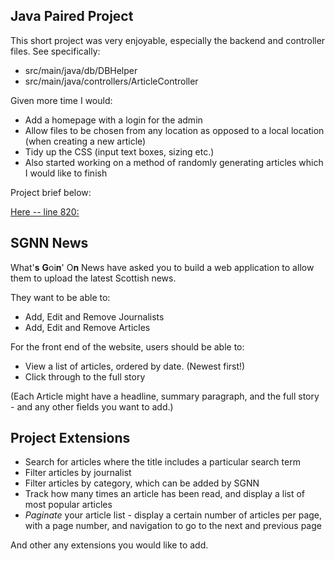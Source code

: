  ## Java Paired Project

This short project was very enjoyable, especially the backend and controller files. See specifically:

 -  src/main/java/db/DBHelper
 -  src/main/java/controllers/ArticleController
 
Given more time I would:

 -  Add a homepage with a login for the admin
 -  Allow files to be chosen from any location as opposed to a local location (when creating a new article)
 -  Tidy up the CSS (input text boxes, sizing etc.)
 -  Also started working on a method of randomly generating articles which I would like to finish
 
 Project brief below:
 
[Here -- line 820:](standard_modules/modGather.txt)


## SGNN News

What'**s** **G**oi**n**' O**n** News have asked you to build a web application to allow them to upload the latest Scottish news.

They want to be able to:

- Add, Edit and Remove Journalists
- Add, Edit and Remove Articles

For the front end of the website, users should be able to:

- View a list of articles, ordered by date. (Newest first!)
- Click through to the full story

(Each Article might have a headline, summary paragraph, and the full story - and any other fields you want to add.)

## Project Extensions

- Search for articles where the title includes a particular search term
- Filter articles by journalist
- Filter articles by category, which can be added by SGNN
- Track how many times an article has been read, and display a list of most popular articles
- _Paginate_ your article list - display a certain number of articles per page, with a page number, and navigation to go to the next and previous page

And other any extensions you would like to add.
